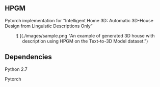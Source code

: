 ## HPGM

Pytorch implementation for “Intelligent Home 3D: Automatic 3D-House Design from Linguistic Descriptions Only”

<center>
![ ](./images/sample.png  "An example of generated 3D house with description using HPGM on the Text-to-3D Model dataset.")
</center>

## Dependencies
Python 2.7

Pytorch



